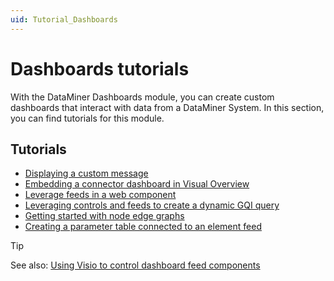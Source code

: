 ```yaml
---
uid: Tutorial_Dashboards
---
```


# Dashboards tutorials

With the DataMiner Dashboards module, you can create custom dashboards that interact with data from a DataMiner System. In this section, you can find tutorials for this module.

## Tutorials

- [Displaying a custom message](xref:Tutorial_Dashboards_Displaying_a_custom_empty_component_message)
- [Embedding a connector dashboard in Visual Overview](xref:Tutorial_Embed_Connector_Dashboard_in_Visio)
- [Leverage feeds in a web component](xref:Tutorial_Dashboards_Feeds_Web_Component)
- [Leveraging controls and feeds to create a dynamic GQI query](xref:Tutorial_Dashboards_Controls_And_Feeds_Query)
- [Getting started with node edge graphs](xref:Tutorial_Apps_Node_Edge)
- [Creating a parameter table connected to an element feed](xref:Creating_a_parameter_table_connected_to_an_element_feed)

> [!TIP]
> See also: [Using Visio to control dashboard feed components](xref:Using_visio_to_control_dashboard_feed_components)
